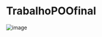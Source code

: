 # TrabalhoPOOfinal
![image](https://user-images.githubusercontent.com/104461441/177430488-986f3294-278c-49b8-956d-c0e72bcbc0b1.png)

